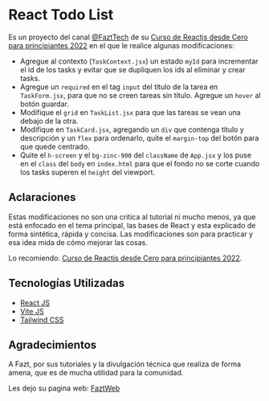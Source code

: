 # React Todo List

Es un proyecto del canal [@FaztTech](https://www.youtube.com/@FaztTech) de su [Curso de Reactjs desde Cero para principiantes 2022](https://www.youtube.com/watch?v=rLoWMU4L_qE) en el que le realice algunas modificaciones:

- Agregue al contexto (`TaskContext.jsx`) un estado `myId` para incrementar el id de los tasks y evitar que se dupliquen los ids al eliminar y crear tasks.
- Agregue un `required` en el tag `input` del título de la tarea en `TaskForm.jsx`, para que no se creen tareas sin título. Agregue un `hover` al botón guardar.
- Modifique el `grid` en `TaskList.jsx` para que las tareas se vean una debajo de la otra.
- Modifique en `TaskCard.jsx`, agregando un `div` que contenga título y descripción y un `flex` para ordenarlo, quite el `margin-top` del botón para que quede centrado.
- Quite el `h-screen` y el `bg-zinc-900` del `className` de `App.jsx` y los puse en el `class` del `body` en `index.html` para que el fondo no se corte cuando los tasks superen el `height` del viewport.

## Aclaraciones

Estas modificaciones no son una critica al tutorial ni mucho menos, ya que está enfocado en el tema principal, las bases de React y esta explicado de forma sintética, rápida y concisa. Las modificaciones son para practicar y esa idea mida de cómo mejorar las cosas.

Lo recomiendo: [Curso de Reactjs desde Cero para principiantes 2022](https://www.youtube.com/watch?v=rLoWMU4L_qE).

## Tecnologías Utilizadas

- [React JS](https://reactjs.org/)
- [Vite JS](https://vitejs.dev/)
- [Tailwind CSS](https://tailwindcss.com/)

## Agradecimientos

A Fazt, por sus tutoriales y la divulgación técnica que realiza de forma amena, que es de mucha utilidad para la comunidad.

Les dejo su pagina web: [FaztWeb](https://www.faztweb.com/)
